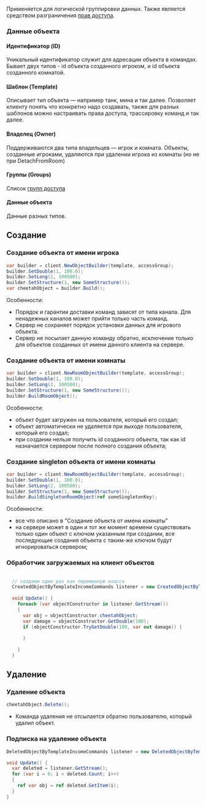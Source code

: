 Применяется для логической группировки данных. Также является средством
разграничения [прав доступа](/components/relay/configuration/permissions/).

### Данные объекта

#### Идентификатор (ID)

Уникальный идентификатор служит для адресации объекта в командах. Бывает двух типов - id объекта созданного игроком, и
id объекта созданного комнатой.

#### Шаблон (Template)

Описывает тип объекта — например танк, мина и так далее. Позволяет клиенту понять что конкретно надо создавать, также
для разных шаблонов можно настраивать права доступа, трассировку команд и так далее.

#### Владелец (Owner)

Поддерживаются два типа владельцев — игрок и комната. Объекты, созданные игроками, удаляются при удалении игрока из
комнаты (но не при DetachFromRoom)

#### Группы (Groups)

Список [групп доступа](/components/relay/configuration/permissions/)

#### Данные объекта

Данные разных типов.

## Создание

### Создание объекта от имени игрока

```csharp    
var builder = client.NewObjectBuilder(template, accessGroup);
builder.SetDouble(1, 100.0);
builder.SetLong(2, 100500);
builder.SetStructure(1, new SomeStructure());
var cheetahObject = builder.Build();
```

Особенности:

- Порядок и гарантии доставки команд зависят от типа канала. Для ненадежных каналов может прийти только часть команд.
- Сервер не сохраняет порядок установки данных для игрового объекта.
- Сервер не посылает данную команду обратно, исключение только для объектов созданных от имени данного клиента на
  сервере.

### Создание объекта от имени комнаты

```csharp    
var builder = client.NewRoomObjectBuilder(template, accessGroup);
builder.SetDouble(1, 100.0);
builder.SetLong(2, 100500);
builder.SetStructure(1, new SomeStructure());
builder.BuildRoomObject();
```
Особенности:
 
- объект будет загружен на пользователя, который его создал;
- объект автоматически не удаляется при выходе пользователя, который его создал;
- при создании нельзя получить id созданного объекта, так как id назначается сервером после полного создания объекта;

### Создание singleton объекта от имени комнаты

```csharp    
var builder = client.NewRoomObjectBuilder(template, accessGroup);
builder.SetDouble(1, 100.0);
builder.SetLong(2, 100500);
builder.SetStructure(1, new SomeStructure());
builder.BuildSingletonRoomObject(ref someSingletonKey);
```

Особенности:

 - все что описано в "Создание объекта от имени комнаты"
 - на сервере может в один и тот же момент времени существовать только один объект с ключом указанным при создании, 
   все последующие создания объекта с таким-же ключом будут игнорироваться сервером;

### Обработчик загружаемых на клиент объектов

```csharp
  
  // создаем один раз как переменную класса
  CreatedObjectByTemplateIncomeCommands listener = new CreatedObjectByTemplateIncomeCommands(client, template);
  
  void Update() {
    foreach (var objectConstructor in listener.GetStream())
    {
      var obj = objectConstructor.cheetahObject;
      var damage = objectConstructor.GetDouble(100);
      if (objectConstructor.TryGetDouble(100, var out damage)) {
      
      }
      
    }
  }
```

## Удаление

### Удаление объекта

```csharp
cheetahObject.Delete();
```
- Команда удаления не отсылается обратно пользователю, который удалил объект.

### Подписка на удаление объекта

```csharp
DeletedObjectByTemplateIncomeCommands listener = new DeletedObjectByTemplateIncomeCommands(client, template);

void Update() {
  var deleted = listener.GetStream();
  for (var i = 0; i < deleted.Count; i++)
  {
    ref var obj = ref deleted.GetItem(i);
  }
}        
```